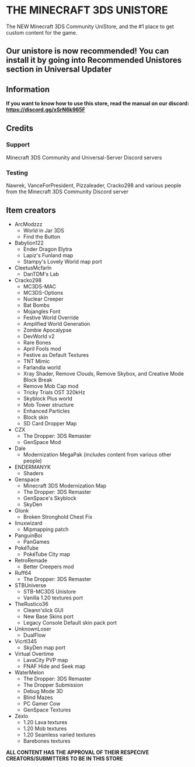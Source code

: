 # THE MINECRAFT 3DS UNISTORE
The NEW Minecraft 3DS Community UniStore, and the #1 place to get custom content for the game.

## Our unistore is now recommended! You can install it by going into Recommended Unistores section in Universal Updater

## Information

**If you want to know how to use this store, read the manual on our discord: https://discord.gg/xSrN6k965F**
## Credits
### Support
Minecraft 3DS Community and Universal-Server Discord servers
### Testing
Nawrek, VanceForPresident, Pizzaleader, Cracko298 and various people from the Minecraft 3DS Community Discord server
## Item creators
* ArcModzzz
    * World in Jar 3DS
    * Find the Button
* Babylion122
    * Ender Dragon Elytra
    * Lapiz's Funland map
    * Stampy's Lovely World map port
* CleetusMcfarln
    * DanTDM's Lab
* Cracko298
    * MC3DS-MAC
    * MC3DS-Options
    * Nuclear Creeper
    * Bat Bombs
    * Mojangles Font
    * Festive World Override
    * Amplified World Generation
    * Zombie Apocalypse
    * DevWorld v2
    * Rare Bones
    * April Fools mod
    * Festive as Default Textures
    * TNT Mimic
    * Farlandia world
    * Xray Shader, Remove Clouds, Remove Skybox, and Creative Mode Block Break
    * Remove Mob Cap mod
    * Tricky Trials OST 320kHz
    * Skyblock Plus world
    * Mob Tower structure
    * Enhanced Particles
    * Block skin
    * SD Card Dropper Map
* CZX
    * The Dropper: 3DS Remaster
    * GenSpace Mod
* Dale
    * Modernization MegaPak (includes content from various other people)
* ENDERMANYK
    * Shaders
* Genspace
    * Minecraft 3DS Modernization Map
    * The Dropper: 3DS Remaster
    * GenSpace's Skyblock
    * SkyDen
* Glonk
    * Broken Stronghold Chest Fix
* linuxwizard
    * Mipmapping patch
* PanguinBoi
    * PanGames
* PokéTube
    * PokéTube City map
* RetroRemade
    * Better Creepers mod
* Ruff64
    * The Dropper: 3DS Remaster
* STBUniverse
    * STB-MC3DS Unistore
    * Vanilla 1.20 textures port
* TheRustico36
    * Cleann'slick GUI
    * New Base Skins port
    * Legacy Console Default skin pack port
* UnknownLoser
    * DualFlow
* Vicrtl345
    * SkyDen map port
* Virtual Overtime
    * LavaCity PVP map
    * FNAF Hide and Seek map
* WaterMelon
    * The Dropper: 3DS Remaster
    * The Dropper Submission
    * Debug Mode 3D
    * Blind Mazes
    * PC Gamer Cow
    * GenSpace Textures
* Zexlo
    * 1.20 Lava textures
    * 1.20 Mob textures
    * 1.20 Seamless varied textures
    * Barebones textures


**ALL CONTENT HAS THE APPROVAL OF THEIR RESPECIVE CREATORS/SUBMITTERS TO BE IN THIS STORE**
